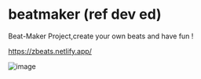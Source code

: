 # beatmaker (ref dev ed)
Beat-Maker Project,create your own beats and have fun !

https://zbeats.netlify.app/

![image](https://github.com/Zotq/beatmaker/assets/88341255/83118e04-c938-4128-9046-18d39b7805ef)
